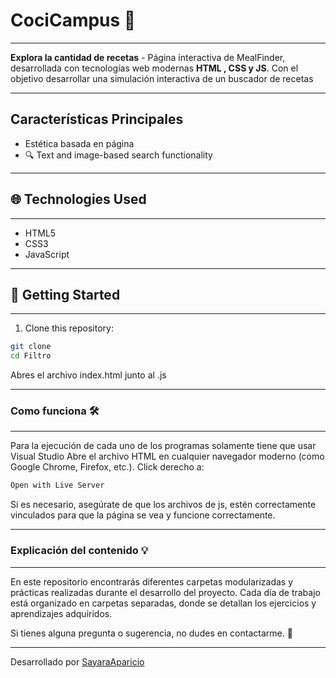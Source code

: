 # CociCampus 🍝
---

**Explora la cantidad de recetas** - Página interactiva de MealFinder, desarrollada con tecnologías web modernas **HTML , CSS y JS**. Con el objetivo desarrollar una simulación interactiva de un buscador de recetas

---

## Características Principales
- Estética basada en página
- 🔍 Text and image-based search functionality


---

## 🌐 Technologies Used
---

- HTML5
- CSS3
- JavaScript

---

## 🚀 Getting Started

---

1. Clone this repository:

```bash
git clone 
cd Filtro
```

Abres el archivo index.html junto al .js

---

### Como funciona 🛠️

---

Para la ejecución de cada uno de los programas solamente tiene que usar Visual Studio
Abre el archivo HTML en cualquier navegador moderno (como Google Chrome, Firefox, etc.).
Click derecho a: 

```sh
Open with Live Server
```
Si es necesario, asegúrate de que los archivos de js, estén correctamente vinculados para que la página se vea y funcione correctamente.

---

### Explicación del contenido 💡

---

En este repositorio encontrarás diferentes carpetas modularizadas y prácticas realizadas durante el desarrollo del proyecto. Cada día de trabajo está organizado en carpetas separadas, donde se detallan los ejercicios y aprendizajes adquiridos.

Si tienes alguna pregunta o sugerencia, no dudes en contactarme. 🚀

---

Desarrollado por [SayaraAparicio](https://github.com/SayaraAparicio/)